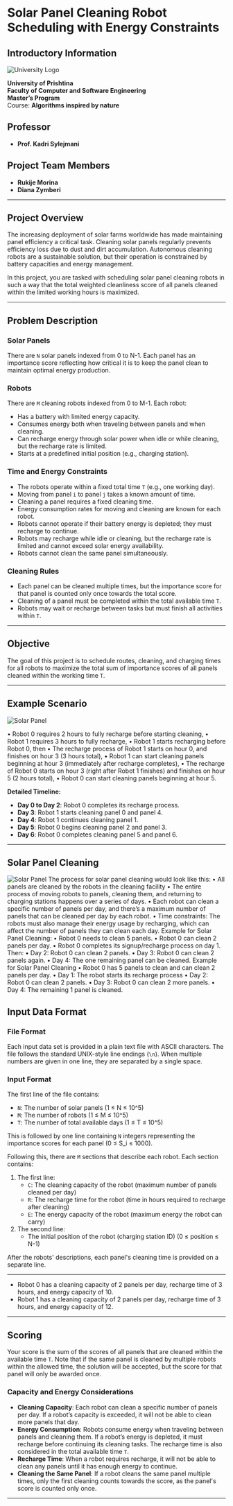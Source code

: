# Solar Panel Cleaning Robot Scheduling with Energy Constraints

## Introductory Information

![University Logo](https://github.com/user-attachments/assets/9002855f-3f97-4b41-a180-85d1e24ad34a)

**University of Prishtina**  
**Faculty of Computer and Software Engineering**  
**Master’s Program**  
Course: **Algorithms inspired by nature**

## Professor

- **Prof. Kadri Sylejmani**

## Project Team Members 

- **Rukije Morina**
- **Diana Zymberi**

---

## Project Overview

The increasing deployment of solar farms worldwide has made maintaining panel efficiency a critical task. Cleaning solar panels regularly prevents efficiency loss due to dust and dirt accumulation. Autonomous cleaning robots are a sustainable solution, but their operation is constrained by battery capacities and energy management.

In this project, you are tasked with scheduling solar panel cleaning robots in such a way that the total weighted cleanliness score of all panels cleaned within the limited working hours is maximized.

---

## Problem Description

### Solar Panels

There are `N` solar panels indexed from 0 to N-1. Each panel has an importance score reflecting how critical it is to keep the panel clean to maintain optimal energy production.

### Robots

There are `M` cleaning robots indexed from 0 to M-1. Each robot:

- Has a battery with limited energy capacity.
- Consumes energy both when traveling between panels and when cleaning.
- Can recharge energy through solar power when idle or while cleaning, but the recharge rate is limited.
- Starts at a predefined initial position (e.g., charging station).

### Time and Energy Constraints

- The robots operate within a fixed total time `T` (e.g., one working day).
- Moving from panel `i` to panel `j` takes a known amount of time.
- Cleaning a panel requires a fixed cleaning time.
- Energy consumption rates for moving and cleaning are known for each robot.
- Robots cannot operate if their battery energy is depleted; they must recharge to continue.
- Robots may recharge while idle or cleaning, but the recharge rate is limited and cannot exceed solar energy availability.
- Robots cannot clean the same panel simultaneously.

### Cleaning Rules

- Each panel can be cleaned multiple times, but the importance score for that panel is counted only once towards the total score.
- Cleaning of a panel must be completed within the total available time `T`.
- Robots may wait or recharge between tasks but must finish all activities within `T`.

---

## Objective

The goal of this project is to schedule routes, cleaning, and charging times for all robots to maximize the total sum of importance scores of all panels cleaned within the working time `T`.

---

## Example Scenario


![Solar Panel](assets/Robot0.png)

• Robot 0 requires 2 hours to fully recharge before starting cleaning,
• Robot 1 requires 3 hours to fully recharge,
• Robot 1 starts recharging before Robot 0,
then
• The recharge process of Robot 1 starts on hour 0, and finishes on hour 3
(3 hours total),
• Robot 1 can start cleaning panels beginning at hour 3 (immediately after 
recharge completes),
• The recharge of Robot 0 starts on hour 3 (right after Robot 1 finishes) and 
finishes on hour 5 (2 hours total),
• Robot 0 can start cleaning panels beginning at hour 5.


**Detailed Timeline:**

- **Day 0 to Day 2**: Robot 0 completes its recharge process.
- **Day 3**: Robot 1 starts cleaning panel 0 and panel 4.
- **Day 4**: Robot 1 continues cleaning panel 1.
- **Day 5**: Robot 0 begins cleaning panel 2 and panel 3.
- **Day 6**: Robot 0 completes cleaning panel 5 and panel 6.

---
## Solar Panel Cleaning

![Solar Panel](assets/Robot1.png)
The process for solar panel cleaning would look like this:
• All panels are cleaned by the robots in the cleaning facility 
• The entire process of moving robots to panels, cleaning them, and 
returning to charging stations happens over a series of days.
• Each robot can clean a specific number of panels per day, and there’s a 
maximum number of panels that can be cleaned per day by each robot.
• Time constraints: The robots must also manage their energy usage by 
recharging, which can affect the number of panels they can clean each 
day.
Example for Solar Panel Cleaning:
• Robot 0 needs to clean 5 panels.
• Robot 0 can clean 2 panels per day.
• Robot 0 completes its signup/recharge process on day 1.
Then:
• Day 2: Robot 0 can clean 2 panels.
• Day 3: Robot 0 can clean 2 panels again.
• Day 4: The one remaining panel can be cleaned.
Example for Solar Panel Cleaning
• Robot 0 has 5 panels to clean and can clean 2 panels per day.
• Day 1: The robot starts its recharge process 
• Day 2: Robot 0 can clean 2 panels.
• Day 3: Robot 0 can clean 2 more panels.
• Day 4: The remaining 1 panel is cleaned.

## Input Data Format

### File Format

Each input data set is provided in a plain text file with ASCII characters. The file follows the standard UNIX-style line endings (`\n`). When multiple numbers are given in one line, they are separated by a single space.

### Input Format

The first line of the file contains:

- `N`: The number of solar panels (1 ≤ N ≤ 10^5)
- `M`: The number of robots (1 ≤ M ≤ 10^5)
- `T`: The number of total available days (1 ≤ T ≤ 10^5)

This is followed by one line containing `N` integers representing the importance scores for each panel (0 ≤ S_i ≤ 1000).

Following this, there are `M` sections that describe each robot. Each section contains:

1. The first line:
   - `C`: The cleaning capacity of the robot (maximum number of panels cleaned per day)
   - `R`: The recharge time for the robot (time in hours required to recharge after cleaning)
   - `E`: The energy capacity of the robot (maximum energy the robot can carry)
2. The second line:
   - The initial position of the robot (charging station ID) (0 ≤ position ≤ N-1)

After the robots' descriptions, each panel's cleaning time is provided on a separate line.

---


- Robot 0 has a cleaning capacity of 2 panels per day, recharge time of 3 hours, and energy capacity of 10.
- Robot 1 has a cleaning capacity of 2 panels per day, recharge time of 3 hours, and energy capacity of 12.

---

## Scoring

Your score is the sum of the scores of all panels that are cleaned within the available time `T`. Note that if the same panel is cleaned by multiple robots within the allowed time, the solution will be accepted, but the score for that panel will only be awarded once.

### Capacity and Energy Considerations

- **Cleaning Capacity**: Each robot can clean a specific number of panels per day. If a robot’s capacity is exceeded, it will not be able to clean more panels that day.
- **Energy Consumption**: Robots consume energy when traveling between panels and cleaning them. If a robot’s energy is depleted, it must recharge before continuing its cleaning tasks. The recharge time is also considered in the total available time `T`.
- **Recharge Time**: When a robot requires recharge, it will not be able to clean any panels until it has enough energy to continue.
- **Cleaning the Same Panel**: If a robot cleans the same panel multiple times, only the first cleaning counts towards the score, as the panel's score is counted only once.

---



